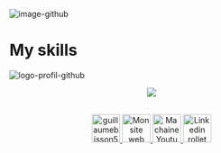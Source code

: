 

![image-github](https://user-images.githubusercontent.com/79690181/143508591-30628af0-9ae3-4cc4-b623-e08d0f8cd982.gif)


# My skills
![logo-profil-github](https://user-images.githubusercontent.com/79690181/142406791-d55d3538-de63-4191-9d6f-465a994be51e.png)

<p align="center">
   <img align="center" src="https://github-readme-stats.vercel.app/api?username=yourGithubUsername" />
</p>


<p align="center">
  <br/>
  <a href="mailto:guillaumebisson56@gmail.com?subject=Bonjour!">
    <img alt="guillaumebisson56l@gmail.com" height="50px" width="50px" src="https://encrypted-tbn0.gstatic.com/images?q=tbn:ANd9GcSlU9lQvRchXF7sWWM_W1Udd7-1_TRJponE4w&usqp=CAU" />
  </a>
  <a href="https://www.rollet-raphael.com/">
    <img alt="Mon site web" width="50px" src="https://www.rollet-raphael.com/img/logo.d5820305.png" />
  </a>
  <a href="https://www.youtube.com/channel/UCJZkKNgLmASmb9EvLQU2saQ?view_as=subscriber">
    <img alt="Ma chaine Youtube" width="50px" src="http://www.rollet-raphael.com/img/youtube.94295b9e.png" />
  </a>
  <a href="https://www.linkedin.com/in/rollet-raphael/">
    <img alt="Linkedin rollet raphael" width="50px" src="https://upload.wikimedia.org/wikipedia/commons/thumb/c/ca/LinkedIn_logo_initials.png/600px-LinkedIn_logo_initials.png" />
  </a>
</p>
